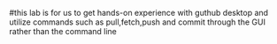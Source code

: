 #this lab is for us to get hands-on experience with guthub desktop and utilize commands such as pull,fetch,push and commit through the GUI rather than the command line
